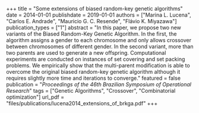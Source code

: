 +++
title = "Some extensions of biased random-key genetic algorithms"
date = 2014-01-01
publishdate = 2019-01-01
authors = ["Marina L. Lucena", "Carlos E. Andrade", "Mauricio G. C. Resende", "Flávio K. Miyazawa"]
publication_types = ["1"]
abstract = "In this paper, we propose two new variants of the Biased Random-Key Genetic Algorithm.  In the first, the algorithm assigns a gender to each chromosome and only allows crossover between chromosomes of different gender. In the second variant, more than two parents are used to generate a new offspring. Computational experiments are conducted on instances of set covering and set packing problems. We empirically show that the multi-parent modification is able to overcome the original biased random-key genetic algorithm although it requires slightly more time and iterations to converge."
featured = false
publication = "*Proceedings of the 46th Brazilian Symposium of Operational Research*"
tags = ["Genetic Algorithms", "Crossover", "Combinatorial optimization"]
url_pdf = "files/publications/lucena2014_extensions_of_brkga.pdf"
+++

